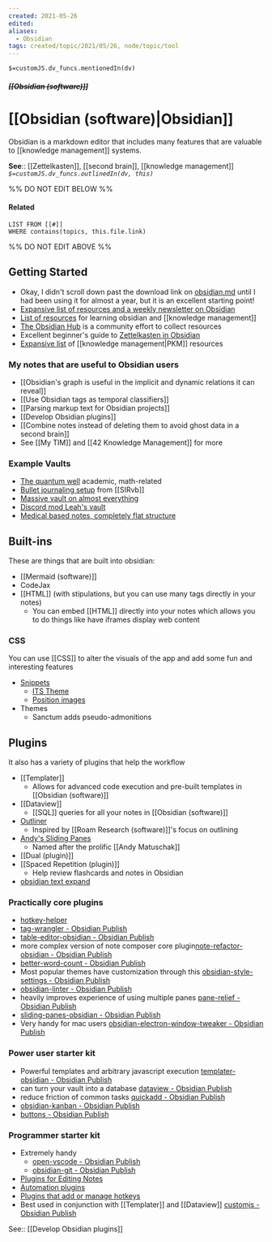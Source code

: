 ```yaml
---
created: 2021-05-26
edited: 
aliases:
  - Obsidian
tags: created/topic/2021/05/26, node/topic/tool
---
```

`$=customJS.dv_funcs.mentionedIn(dv)`

##### <s class="topic-title">[[Obsidian (software)]]</s>

# [[Obsidian (software)|Obsidian]]

Obsidian is a markdown editor that includes many features that are valuable to [[knowledge management]] systems.

**See**:: [[Zettelkasten]], [[second brain]], [[knowledge management]] 
*`$=customJS.dv_funcs.outlinedIn(dv, this)`*

%% DO NOT EDIT BELOW %%
#### Related 
```dataview
LIST FROM [[#]]
WHERE contains(topics, this.file.link)
```
%% DO NOT EDIT ABOVE %%
## Getting Started
- Okay, I didn't scroll down past the download link on [obsidian.md](https://obsidian.md/) until I had been using it for almost a year, but it is an excellent starting point!
- [Expansive list of resources and a weekly newsletter on Obsidian](https://obsidianroundup.org/resources/.)
- [List of resources](https://dynalist.io/d/CQ4V16tFhIJIfy-rgDK7r1Bp) for learning obsidian and [[knowledge management]]
 - [The Obsidian Hub](https://publish.obsidian.md/hub/00+-+Start+here) is a community effort to collect resources
- Excellent beginner's guide to [Zettelkasten in Obsidian](https://www.youtube.com/watch?v=E6ySG7xYgjY)
- [Expansive list](https://airtable.com/shrIw43VorHcjsJWn/tblTSTCppYzpin9MV/viwTRRGxfRHrnebHT) of [[knowledge management|PKM]] resources


### My notes that are useful to Obsidian users
- [[Obsidian's graph is useful in the implicit and dynamic relations it can reveal]]
- [[Use Obsidian tags as temporal classifiers]]
- [[Parsing markup text for Obsidian projects]]
- [[Develop Obsidian plugins]]
- [[Combine notes instead of deleting them to avoid ghost data in a second brain]]
- See [[My TIM]] and [[42 Knowledge Management]] for more

### Example Vaults

- [The quantum well](https://publish.obsidian.md/myquantumwell/Knowledge+Management) academic, math-related
- [Bullet journaling setup](https://forum.obsidian.md/t/slrvbs-journaling-setup/22346/5) from [[SIRvb]]
- [Massive vault on almost everything](https://notes.invertedpassion.com/_Start+here_)
- [Discord mod Leah's vault](https://publish.obsidian.md/leah/Home)
- [Medical based notes, completely flat structure](https://publish.obsidian.md/chromatically/publish+homepage)

## Built-ins

These are things that are built into obsidian:
- [[Mermaid (software)]]
- CodeJax
- [[HTML]] (with stipulations, but you can use many tags directly in your notes)
	- You can embed [[HTML]] directly into your notes which allows you to do things like have iframes display web content

### CSS

You can use [[CSS]] to alter the visuals of the app and add some fun and interesting features

- [Snippets](https://github.com/Dmitriy-Shulha/obsidian-css-snippets/tree/develop/Snippets)
    - [ITS Theme](https://github.com/SlRvb/Obsidian--ITS-Theme)
    - [Position images](https://slrvb.github.io/Site/3_Nebula/ITS-Theme/ITST_Image-Positions/)
- Themes
    - Sanctum adds pseudo-admonitions

## Plugins

It also has a variety of plugins that help the workflow
- [[Templater]]
	- Allows for advanced code execution and pre-built templates in [[Obsidian (software)]]
- [[Dataview]]
	- [[SQL]] queries for all your notes in [[Obsidian (software)]]
- [Outliner](https://github.com/vslinko/obsidian-outliner)
	- Inspired by [[Roam Research (software)]]'s focus on outlining
- [Andy's Sliding Panes](https://github.com/deathau/sliding-panes-obsidian)
	- Named after the prolific [[Andy Matuschak]]
- [[Dual (plugin)]]
- [[Spaced Repetition (plugin)]]
    - Help review flashcards and notes in Obsidian
- [obsidian text expand](https://github.com/mrjackphil/obsidian-text-expand) 

### Practically core plugins
- [hotkey-helper](https://publish.obsidian.md/hub/02+-+Community+Expansions/02.05+All+Community+Expansions/Plugins/hotkey-helper) 
- [tag-wrangler - Obsidian Publish](https://publish.obsidian.md/hub/02+-+Community+Expansions/02.05+All+Community+Expansions/Plugins/tag-wrangler)
- [table-editor-obsidian - Obsidian Publish](https://publish.obsidian.md/hub/02+-+Community+Expansions/02.05+All+Community+Expansions/Plugins/table-editor-obsidian)
- more complex version of note composer core plugin[note-refactor-obsidian - Obsidian Publish](https://publish.obsidian.md/hub/02+-+Community+Expansions/02.05+All+Community+Expansions/Plugins/note-refactor-obsidian)
- [better-word-count - Obsidian Publish](https://publish.obsidian.md/hub/02+-+Community+Expansions/02.05+All+Community+Expansions/Plugins/better-word-count)
- Most popular themes have customization through this [obsidian-style-settings - Obsidian Publish](https://publish.obsidian.md/hub/02+-+Community+Expansions/02.05+All+Community+Expansions/Plugins/obsidian-style-settings)
- [obsidian-linter - Obsidian Publish](https://publish.obsidian.md/hub/02+-+Community+Expansions/02.05+All+Community+Expansions/Plugins/obsidian-linter)
- heavily improves experience of using multiple panes [pane-relief - Obsidian Publish](https://publish.obsidian.md/hub/02+-+Community+Expansions/02.05+All+Community+Expansions/Plugins/pane-relief)
- [sliding-panes-obsidian - Obsidian Publish](https://publish.obsidian.md/hub/02+-+Community+Expansions/02.05+All+Community+Expansions/Plugins/sliding-panes-obsidian)
- Very handy for mac users [obsidian-electron-window-tweaker - Obsidian Publish](https://publish.obsidian.md/hub/02+-+Community+Expansions/02.05+All+Community+Expansions/Plugins/obsidian-electron-window-tweaker)

### Power user starter kit 
- Powerful templates and arbitrary javascript execution [templater-obsidian - Obsidian Publish](https://publish.obsidian.md/hub/02+-+Community+Expansions/02.05+All+Community+Expansions/Plugins/templater-obsidian)
- can turn your vault into a database [dataview - Obsidian Publish](https://publish.obsidian.md/hub/02+-+Community+Expansions/02.05+All+Community+Expansions/Plugins/dataview)
- reduce friction of common tasks [quickadd - Obsidian Publish](https://publish.obsidian.md/hub/02+-+Community+Expansions/02.05+All+Community+Expansions/Plugins/quickadd)
- [obsidian-kanban - Obsidian Publish](https://publish.obsidian.md/hub/02+-+Community+Expansions/02.05+All+Community+Expansions/Plugins/obsidian-kanban)
- [buttons - Obsidian Publish](https://publish.obsidian.md/hub/02+-+Community+Expansions/02.05+All+Community+Expansions/Plugins/buttons)
### Programmer starter kit
- Extremely handy
	- [open-vscode - Obsidian Publish](https://publish.obsidian.md/hub/02+-+Community+Expansions/02.05+All+Community+Expansions/Plugins/open-vscode)
	- [obsidian-git - Obsidian Publish](https://publish.obsidian.md/hub/02+-+Community+Expansions/02.05+All+Community+Expansions/Plugins/obsidian-git)
- [Plugins for Editing Notes](https://publish.obsidian.md/hub/02+-+Community+Expansions/02.01+Plugins+by+Category/Plugins+for+Editing+Notes)
- [Automation plugins](https://publish.obsidian.md/hub/02+-+Community+Expansions/02.01+Plugins+by+Category/Automation+plugins)
- [Plugins that add or manage hotkeys](https://publish.obsidian.md/hub/02+-+Community+Expansions/02.01+Plugins+by+Category/Plugins+that+add+or+manage+hotkeys)
- Best used in conjunction with [[Templater]] and [[Dataview]] [customjs - Obsidian Publish](https://publish.obsidian.md/hub/02+-+Community+Expansions/02.05+All+Community+Expansions/Plugins/customjs)

See:: [[Develop Obsidian plugins]]
